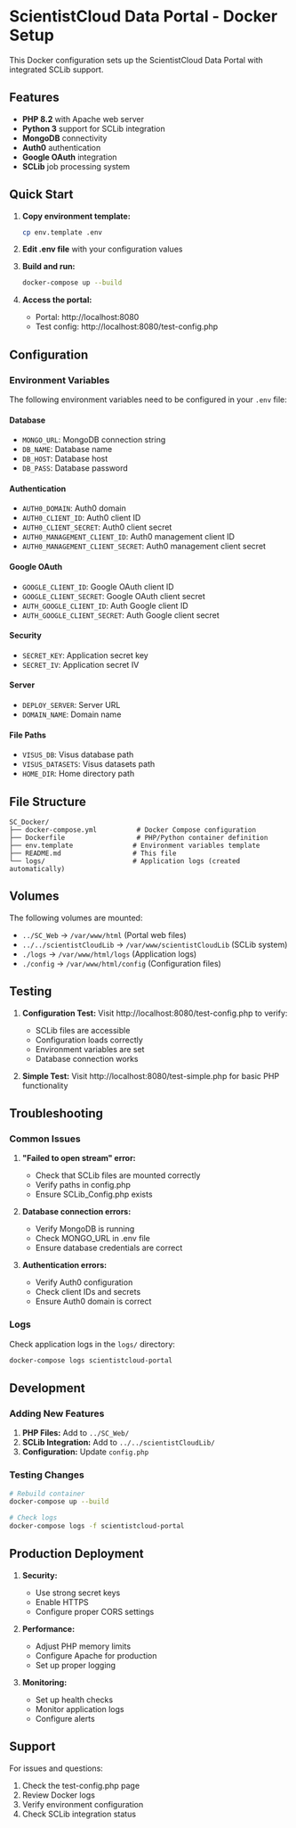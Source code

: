 # ScientistCloud Data Portal - Docker Setup

This Docker configuration sets up the ScientistCloud Data Portal with integrated SCLib support.

## Features

- **PHP 8.2** with Apache web server
- **Python 3** support for SCLib integration
- **MongoDB** connectivity
- **Auth0** authentication
- **Google OAuth** integration
- **SCLib** job processing system

## Quick Start

1. **Copy environment template:**
   ```bash
   cp env.template .env
   ```

2. **Edit .env file** with your configuration values

3. **Build and run:**
   ```bash
   docker-compose up --build
   ```

4. **Access the portal:**
   - Portal: http://localhost:8080
   - Test config: http://localhost:8080/test-config.php

## Configuration

### Environment Variables

The following environment variables need to be configured in your `.env` file:

#### Database
- `MONGO_URL`: MongoDB connection string
- `DB_NAME`: Database name
- `DB_HOST`: Database host
- `DB_PASS`: Database password

#### Authentication
- `AUTH0_DOMAIN`: Auth0 domain
- `AUTH0_CLIENT_ID`: Auth0 client ID
- `AUTH0_CLIENT_SECRET`: Auth0 client secret
- `AUTH0_MANAGEMENT_CLIENT_ID`: Auth0 management client ID
- `AUTH0_MANAGEMENT_CLIENT_SECRET`: Auth0 management client secret

#### Google OAuth
- `GOOGLE_CLIENT_ID`: Google OAuth client ID
- `GOOGLE_CLIENT_SECRET`: Google OAuth client secret
- `AUTH_GOOGLE_CLIENT_ID`: Auth Google client ID
- `AUTH_GOOGLE_CLIENT_SECRET`: Auth Google client secret

#### Security
- `SECRET_KEY`: Application secret key
- `SECRET_IV`: Application secret IV

#### Server
- `DEPLOY_SERVER`: Server URL
- `DOMAIN_NAME`: Domain name

#### File Paths
- `VISUS_DB`: Visus database path
- `VISUS_DATASETS`: Visus datasets path
- `HOME_DIR`: Home directory path

## File Structure

```
SC_Docker/
├── docker-compose.yml          # Docker Compose configuration
├── Dockerfile                  # PHP/Python container definition
├── env.template               # Environment variables template
├── README.md                  # This file
└── logs/                      # Application logs (created automatically)
```

## Volumes

The following volumes are mounted:

- `../SC_Web` → `/var/www/html` (Portal web files)
- `../../scientistCloudLib` → `/var/www/scientistCloudLib` (SCLib system)
- `./logs` → `/var/www/html/logs` (Application logs)
- `./config` → `/var/www/html/config` (Configuration files)

## Testing

1. **Configuration Test:**
   Visit http://localhost:8080/test-config.php to verify:
   - SCLib files are accessible
   - Configuration loads correctly
   - Environment variables are set
   - Database connection works

2. **Simple Test:**
   Visit http://localhost:8080/test-simple.php for basic PHP functionality

## Troubleshooting

### Common Issues

1. **"Failed to open stream" error:**
   - Check that SCLib files are mounted correctly
   - Verify paths in config.php
   - Ensure SCLib_Config.php exists

2. **Database connection errors:**
   - Verify MongoDB is running
   - Check MONGO_URL in .env file
   - Ensure database credentials are correct

3. **Authentication errors:**
   - Verify Auth0 configuration
   - Check client IDs and secrets
   - Ensure Auth0 domain is correct

### Logs

Check application logs in the `logs/` directory:
```bash
docker-compose logs scientistcloud-portal
```

## Development

### Adding New Features

1. **PHP Files:** Add to `../SC_Web/`
2. **SCLib Integration:** Add to `../../scientistCloudLib/`
3. **Configuration:** Update `config.php`

### Testing Changes

```bash
# Rebuild container
docker-compose up --build

# Check logs
docker-compose logs -f scientistcloud-portal
```

## Production Deployment

1. **Security:**
   - Use strong secret keys
   - Enable HTTPS
   - Configure proper CORS settings

2. **Performance:**
   - Adjust PHP memory limits
   - Configure Apache for production
   - Set up proper logging

3. **Monitoring:**
   - Set up health checks
   - Monitor application logs
   - Configure alerts

## Support

For issues and questions:
1. Check the test-config.php page
2. Review Docker logs
3. Verify environment configuration
4. Check SCLib integration status